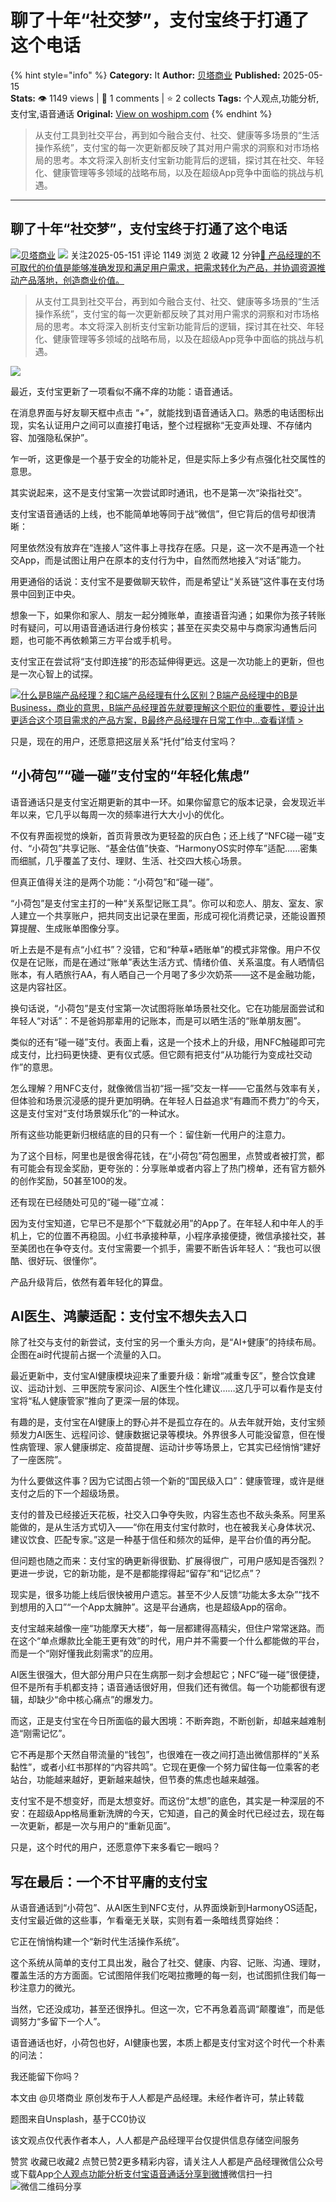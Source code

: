 # 聊了十年“社交梦”，支付宝终于打通了这个电话
{% hint style="info" %}
**Category:** It
**Author:** [贝塔商业](https://www.woshipm.com/u/1617406)
**Published:** 2025-05-15  
**Stats:** 👁️ 1149 views | 💬 1 comments | ⭐ 2 collects
**Tags:** 个人观点,功能分析,支付宝,语音通话
**Original:** [View on woshipm.com](https://www.woshipm.com/it/6216644.html)
{% endhint %}
> 从支付工具到社交平台，再到如今融合支付、社交、健康等多场景的“生活操作系统”，支付宝的每一次更新都反映了其对用户需求的洞察和对市场格局的思考。本文将深入剖析支付宝新功能背后的逻辑，探讨其在社交、年轻化、健康管理等多领域的战略布局，以及在超级App竞争中面临的挑战与机遇。

---

## 聊了十年“社交梦”，支付宝终于打通了这个电话

[![](https://static.woshipm.com/ttw_avatar_20250312111242_2807.png?imageView2/1/w/72/h/72/q/100)](https://www.woshipm.com/u/1617406)[贝塔商业](https://www.woshipm.com/u/1617406) ![](https://static.woshipm.com/tag/1101_1@2x.png) 关注2025-05-151 评论 1149 浏览 2 收藏 12 分钟[🔗 产品经理的不可取代的价值是能够准确发现和满足用户需求，把需求转化为产品，并协调资源推动产品落地，创造商业价值。](https://ke.qidianla.com/courses/90pm)

> 从支付工具到社交平台，再到如今融合支付、社交、健康等多场景的“生活操作系统”，支付宝的每一次更新都反映了其对用户需求的洞察和对市场格局的思考。本文将深入剖析支付宝新功能背后的逻辑，探讨其在社交、年轻化、健康管理等多领域的战略布局，以及在超级App竞争中面临的挑战与机遇。

![](https://image.woshipm.com/2024/07/05/275d8c7c-3aab-11ef-90af-00163e142b65.png)

最近，支付宝更新了一项看似不痛不痒的功能：语音通话。

在消息界面与好友聊天框中点击 “+”，就能找到语音通话入口。熟悉的电话图标出现，实名认证用户之间可以直接打电话，整个过程据称“无变声处理、不存储内容、加强隐私保护”。

乍一听，这更像是一个基于安全的功能补足，但是实际上多少有点强化社交属性的意思。

其实说起来，这不是支付宝第一次尝试即时通讯，也不是第一次“染指社交”。

支付宝语音通话的上线，也不能简单地等同于战“微信”，但它背后的信号却很清晰：

阿里依然没有放弃在“连接人”这件事上寻找存在感。只是，这一次不是再造一个社交App，而是试图让用户在原本的支付行为中，自然而然地接入“对话”能力。

用更通俗的话说：支付宝不是要做聊天软件，而是希望让“关系链”这件事在支付场景中回到正中央。

想象一下，如果你和家人、朋友一起分摊账单，直接语音沟通；如果你为孩子转账时有疑问，可以用语音通话进行身份核实；甚至在买卖交易中与商家沟通售后问题，也可能不再依赖第三方平台或手机号。

支付宝正在尝试将“支付即连接”的形态延伸得更远。这是一次功能上的更新，但也是一次心智上的试探。

[![](https://image.woshipm.com/2023/07/27/6f50fd24-2c7f-11ee-875d-00163e0b5ff3.png)什么是B端产品经理？和C端产品经理有什么区别？B端产品经理中的B是Business，商业的意思，B端产品经理首先就要理解这个职位的重要性，要设计出更适合这个项目需求的产品方案，B最终产品经理在日常工作中...查看详情 >](https://ke.qidianla.com/courses/bcpm)

只是，现在的用户，还愿意把这层关系“托付”给支付宝吗？

## “小荷包”“碰一碰”支付宝的“年轻化焦虑”

语音通话只是支付宝近期更新的其中一环。如果你留意它的版本记录，会发现近半年以来，它几乎以每周一次的频率进行大大小小的优化。

不仅有界面视觉的焕新，首页背景改为更轻盈的灰白色；还上线了“NFC碰一碰”支付、“小荷包”共享记账、“基金估值”快查、“HarmonyOS实时停车”适配……密集而细腻，几乎覆盖了支付、理财、生活、社交四大核心场景。

但真正值得关注的是两个功能：“小荷包”和“碰一碰”。

“小荷包”是支付宝主打的一种“关系型记账工具”。你可以和恋人、朋友、室友、家人建立一个共享账户，把共同支出记录在里面，形成可视化消费记录，还能设置预算提醒、生成账单图像分享。

听上去是不是有点“小红书”？没错，它和“种草+晒账单”的模式非常像。用户不仅仅是在记账，而是在通过“账单”表达生活方式、情绪价值、关系温度。有人晒情侣账本，有人晒旅行AA，有人晒自己一个月喝了多少次奶茶——这不是金融功能，这是内容社区。

换句话说，“小荷包”是支付宝第一次试图将账单场景社交化。它在功能层面尝试和年轻人“对话”：不是爸妈那辈用的记账本，而是可以晒生活的“账单朋友圈”。

类似的还有“碰一碰”支付。表面上看，这是一个技术上的升级，用NFC触碰即可完成支付，比扫码更快捷、更有仪式感。但它颇有把支付“从功能行为变成社交动作”的意思。

怎么理解？用NFC支付，就像微信当初“摇一摇”交友一样——它虽然与效率有关，但体验和场景沉浸感的提升更加明确。在年轻人日益追求“有趣而不费力”的今天，这是支付宝对“支付场景娱乐化”的一种试水。

所有这些功能更新归根结底的目的只有一个：留住新一代用户的注意力。

为了这个目标，阿里也是很舍得花钱，在“小荷包”荷包圈里，点赞或者被打赏，都有可能会有现金奖励，更夸张的：分享账单或者内容上了热门榜单，还有官方额外的创作奖励，50甚至100的发。

还有现在已经随处可见的“碰一碰”立减：

因为支付宝知道，它早已不是那个“下载就必用”的App了。在年轻人和中年人的手机上，它的位置不再稳固。小红书承接种草，小程序承接便捷，微信承接社交，甚至美团也在争夺支付。支付宝需要一个抓手，需要不断告诉年轻人：“我也可以很酷、很好玩、很懂你”。

产品升级背后，依然有着年轻化的算盘。

## AI医生、鸿蒙适配：支付宝不想失去入口

除了社交与支付的新尝试，支付宝的另一个重头方向，是“AI+健康”的持续布局。企图在ai时代提前占据一个流量的入口。

最近更新中，支付宝AI健康模块迎来了重要升级：新增“减重专区”，整合饮食建议、运动计划、三甲医院专家问诊、AI医生个性化建议……这几乎可以看作是支付宝将“私人健康管家”推向了更深一层的体现。

有趣的是，支付宝在AI健康上的野心并不是孤立存在的。从去年就开始，支付宝频频发力AI医生、远程问诊、健康数据记录等模块。外界很多人可能没留意，但在慢性病管理、家人健康绑定、疫苗提醒、运动计步等场景上，它其实已经悄悄“建好了一座医院”。

为什么要做这件事？因为它试图占领一个新的“国民级入口”：健康管理，或许是继支付之后的下一个超级场景。

支付的普及已经接近天花板，社交入口争夺失败，内容生态也不敌头条系。阿里系能做的，是从生活方式切入——“你在用支付宝付款时，也在被我关心身体状况、建议饮食、匹配专家。”这是一种基于信任和频次的延伸，是平台价值的再分配。

但问题也随之而来：支付宝的确更新得很勤、扩展得很广，可用户感知是否强烈？更进一步说，它的新功能，是不是都能撑得起“留存”和“记忆点”？

现实是，很多功能上线后很快被用户遗忘。甚至不少人反馈“功能太多太杂”“找不到想用的入口”“一个App太臃肿”。这是平台通病，也是超级App的宿命。

支付宝越来越像一座“功能摩天大楼”，每一层都建得高精尖，但住户常常迷路。而在这个“单点爆款比全能王更有效”的时代，用户并不需要一个什么都能做的平台，而是一个“刚好懂我此刻需求”的应用。

AI医生很强大，但大部分用户只在生病那一刻才会想起它；NFC“碰一碰”很便捷，但不是所有手机都支持；语音通话很好用，但我们还有微信。每一个功能都很有逻辑，却缺少“命中核心痛点”的爆发力。

而这，正是支付宝在今日所面临的最大困境：不断奔跑，不断创新，却越来越难制造“刚需记忆”。

它不再是那个天然自带流量的“钱包”，也很难在一夜之间打造出微信那样的“关系黏性”，或者小红书那样的“内容共鸣”。它现在更像一个努力留住每一位乘客的老站台，功能越来越好，更新越来越快，但节奏的焦虑也越来越强。

支付宝不是不想变好，而是太想变好。而这份“太想”的底色，其实是一种深层的不安：在超级App格局重新洗牌的今天，它知道，自己的黄金时代已经过去，现在每一次更新，都是一次与用户的“重新见面”。

只是，这个时代的用户，还愿意停下来多看它一眼吗？

## 写在最后：一个不甘平庸的支付宝

从语音通话到“小荷包”、从AI医生到NFC支付，从界面焕新到HarmonyOS适配，支付宝最近做的这些事，乍看毫无关联，实则有着一条暗线贯穿始终：

它正在悄悄构建一个“新时代生活操作系统”。

这个系统从简单的支付工具出发，融合了社交、健康、内容、记账、沟通、理财，覆盖生活的方方面面。它试图陪伴我们吃喝拉撒睡的每一刻，也试图抓住我们每一秒注意力的微光。

当然，它还没成功，甚至还很挣扎。但这一次，它不再急着高调“颠覆谁”，而是低调努力“多留下一个人”。

语音通话也好，小荷包也好，AI健康也罢，本质上都是支付宝对这个时代一个朴素的问法：

我还能留下你吗？

本文由 @贝塔商业 原创发布于人人都是产品经理。未经作者许可，禁止转载

题图来自Unsplash，基于CC0协议

该文观点仅代表作者本人，人人都是产品经理平台仅提供信息存储空间服务

赞赏 收藏已收藏2 点赞已赞2更多精彩内容，请关注人人都是产品经理微信公众号或下载App[个人观点](https://www.woshipm.com/tag/%e4%b8%aa%e4%ba%ba%e8%a7%82%e7%82%b9)[功能分析](https://www.woshipm.com/tag/%e5%8a%9f%e8%83%bd%e5%88%86%e6%9e%90)[支付宝](https://www.woshipm.com/tag/%e6%94%af%e4%bb%98%e5%ae%9d)[语音通话](https://www.woshipm.com/tag/%e8%af%ad%e9%9f%b3%e9%80%9a%e8%af%9d)[分享到微博](https://service.weibo.com/share/share.php?appkey=2775287854&title=聊了十年“社交梦”，支付宝终于打通了这个电话&url=https://www.woshipm.com/it/6216644.html&pic=https://image.woshipm.com/2024/07/05/275d8c7c-3aab-11ef-90af-00163e142b65.png)微信扫一扫![微信二维码](https://api.pwmqr.com/qrcode/create/?url=https://www.woshipm.com/it/6216644.html)分享